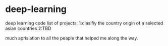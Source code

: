 # deep-learning
deep learning code
list of projects:
  1:clasifiy the country origin of a selected asian countries
  2:TBD
  
much aprisiation to all the peaple that helped me along the way.
